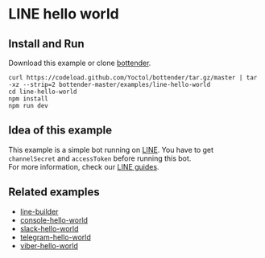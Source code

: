 # LINE hello world

## Install and Run

Download this example or clone [bottender](https://github.com/Yoctol/bottender).

```
curl https://codeload.github.com/Yoctol/bottender/tar.gz/master | tar -xz --strip=2 bottender-master/examples/line-hello-world
cd line-hello-world
npm install
npm run dev
```

## Idea of this example

This example is a simple bot running on [LINE](https://line.me/). You have to
get `channelSecret` and `accessToken` before running this bot.\
For more information, check our [LINE guides](https://bottender.js.org/docs/Platforms-LINE).

## Related examples

* [line-builder](../line-builder)
* [console-hello-world](../console-hello-world)
* [slack-hello-world](../slack-hello-world)
* [telegram-hello-world](../telegram-hello-world)
* [viber-hello-world](../viber-hello-world)
